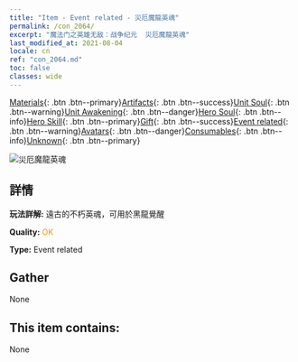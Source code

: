 ```yaml
---
title: "Item - Event related - 災厄魔龍英魂"
permalink: /con_2064/
excerpt: "魔法门之英雄无敌：战争纪元  災厄魔龍英魂"
last_modified_at: 2021-08-04
locale: cn
ref: "con_2064.md"
toc: false
classes: wide
---
```

 [Materials](/ItemsCN/){: .btn .btn--primary}[Artifacts](/ItemsCN/Artifacts/){: .btn .btn--success}[Unit Soul](/ItemsCN/UnitSoul/){: .btn .btn--warning}[Unit Awakening](/ItemsCN/UnitAwakening/){: .btn .btn--danger}[Hero Soul](/ItemsCN/HeroSoul/){: .btn .btn--info}[Hero Skill](/ItemsCN/HeroSkill/){: .btn .btn--primary}[Gift](/ItemsCN/Gift/){: .btn .btn--success}[Event related](/ItemsCN/Events/){: .btn .btn--warning}[Avatars](/ItemsCN/Avatars/){: .btn .btn--danger}[Consumables](/ItemsCN/Consumables/){: .btn .btn--info}[Unknown](/ItemsCN/Unknown/){: .btn .btn--primary}

 ![災厄魔龍英魂](/images/t/juexing_707.png)

## 詳情
 **玩法詳解:** 遠古的不朽英魂，可用於黑龍覺醒

 **Quality:** <span style="color: #FF8C00">OK</span>

 **Type:** Event related

## Gather

  None

## This item contains:

  None

